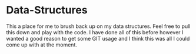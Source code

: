 Data-Structures
===============

This a place for me to brush back up on my data structures. Feel free to pull this down and play with the code. I have done all of this before however I wanted a good reason to get some GIT usage and I think this was all I could come up with at the moment. 
